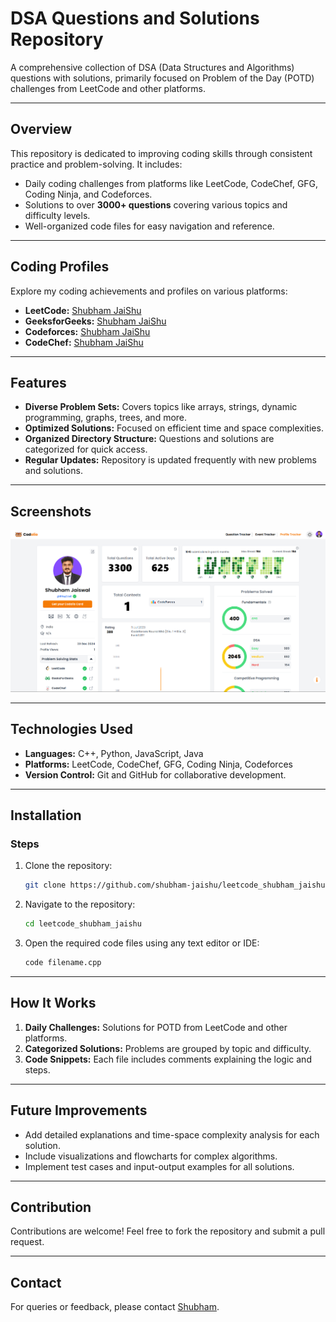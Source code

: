 # DSA Questions and Solutions Repository

A comprehensive collection of DSA (Data Structures and Algorithms) questions with solutions, primarily focused on Problem of the Day (POTD) challenges from LeetCode and other platforms.

---

## Overview
This repository is dedicated to improving coding skills through consistent practice and problem-solving. It includes:
- Daily coding challenges from platforms like LeetCode, CodeChef, GFG, Coding Ninja, and Codeforces.
- Solutions to over **3000+ questions** covering various topics and difficulty levels.
- Well-organized code files for easy navigation and reference.

---

## Coding Profiles
Explore my coding achievements and profiles on various platforms:
- **LeetCode:** [Shubham JaiShu](https://leetcode.com/u/SJaiShu/)
- **GeeksforGeeks:** [Shubham JaiShu](https://www.geeksforgeeks.org/user/shubhamq0xs/)
- **Codeforces:** [Shubham JaiShu](https://codeforces.com/profile/shubham_jaishu)
- **CodeChef:** [Shubham JaiShu](https://www.codechef.com/users/shubham_jaishu)

---

## Features
- **Diverse Problem Sets:** Covers topics like arrays, strings, dynamic programming, graphs, trees, and more.
- **Optimized Solutions:** Focused on efficient time and space complexities.
- **Organized Directory Structure:** Questions and solutions are categorized for quick access.
- **Regular Updates:** Repository is updated frequently with new problems and solutions.

---

## Screenshots
![Screenshot 1](./ss1.png)

---

## Technologies Used
- **Languages:** C++, Python, JavaScript, Java
- **Platforms:** LeetCode, CodeChef, GFG, Coding Ninja, Codeforces
- **Version Control:** Git and GitHub for collaborative development.

---

## Installation

### Steps
1. Clone the repository:
   ```bash
   git clone https://github.com/shubham-jaishu/leetcode_shubham_jaishu.git
   ```

2. Navigate to the repository:
   ```bash
   cd leetcode_shubham_jaishu
   ```

3. Open the required code files using any text editor or IDE:
   ```bash
   code filename.cpp
   ```

---

## How It Works
1. **Daily Challenges:** Solutions for POTD from LeetCode and other platforms.
2. **Categorized Solutions:** Problems are grouped by topic and difficulty.
3. **Code Snippets:** Each file includes comments explaining the logic and steps.

---

## Future Improvements
- Add detailed explanations and time-space complexity analysis for each solution.
- Include visualizations and flowcharts for complex algorithms.
- Implement test cases and input-output examples for all solutions.

---

## Contribution
Contributions are welcome! Feel free to fork the repository and submit a pull request.

---

## Contact
For queries or feedback, please contact [Shubham](mailto:shubhamjaishu@gmail.com).
